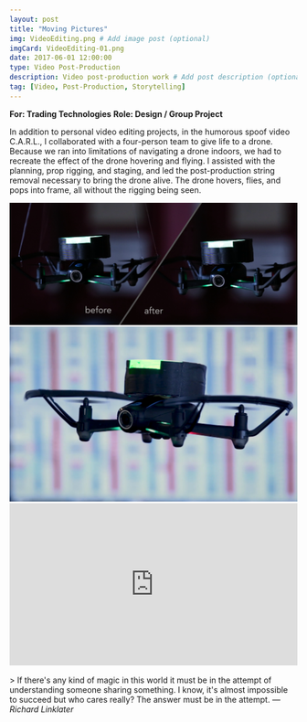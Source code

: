 ```yaml
---
layout: post
title: "Moving Pictures"
img: VideoEditing.png # Add image post (optional)
imgCard: VideoEditing-01.png
date: 2017-06-01 12:00:00 
type: Video Post-Production
description: Video post-production work # Add post description (optional)
tag: [Video, Post-Production, Storytelling]
---
```

<b>For: Trading Technologies</b>
<b>Role: Design / Group Project</b>

In addition to personal video editing projects, in the humorous spoof video C.A.R.L., I collaborated with a four-person team to give life to a drone.  Because we ran into limitations of navigating a drone indoors, we had to recreate the effect of the drone hovering and flying.  I assisted with the planning, prop rigging, and staging, and led the post-production string removal necessary to bring the drone alive.  The drone hovers, flies, and pops into frame, all without the rigging being seen. 

<div class="post_image_addl">
    <img src="/assets/img/Post-Production.png" alt="Showing Post-Production Wire Removal">
</div>
<div class="post_image_addl">
    <img src="/assets/img/Post-Production-Closeup.png" alt="Showing a Second Post-Production Wire Removal Snapshot">
</div>
<div style="padding:56.25% 0 0 0;position:relative;"><iframe src="https://player.vimeo.com/video/261211423?byline=0&portrait=0" style="position:absolute;top:0;left:0;width:100%;height:100%;" frameborder="0" webkitallowfullscreen mozallowfullscreen allowfullscreen></iframe></div><script src="https://player.vimeo.com/api/player.js"></script>

<br/>
> If there's any kind of magic in this world it must be in the attempt of understanding someone sharing something. I know, it's almost impossible to succeed but who cares really? The answer must be in the attempt. <cite>― Richard Linklater</cite>
